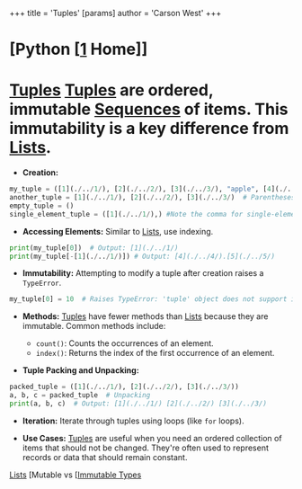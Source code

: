 +++
 title = 'Tuples'
[params]
	author = 'Carson West'
+++
# [Python [[1](./../python-[[1/) Home]]
# [Tuples](./../tuples/)  [Tuples](./../tuples/) are ordered, immutable [Sequences](./../sequences/) of items.  This immutability is a key difference from [Lists](./../lists/).

* **Creation:**
```python
my_tuple = ([1](./../1/), [2](./../2/), [3](./../3/), "apple", [4](./../4/).[5](./../5/))  # Using parentheses
another_tuple = [1](./../1/), [2](./../2/), [3](./../3/)  # Parentheses are optional for simple tuples
empty_tuple = ()
single_element_tuple = ([1](./../1/),) #Note the comma for single-element tuples

```

* **Accessing Elements:** Similar to [Lists](./../lists/), use indexing.
```python
print(my_tuple[0])  # Output: [1](./../1/)
print(my_tuple[-[1](./../1/)]) # Output: [4](./../4/).[5](./../5/)
```

* **Immutability:**  Attempting to modify a tuple after creation raises a `TypeError`.
```python
my_tuple[0] = 10  # Raises TypeError: 'tuple' object does not support item assignment
```

* **Methods:** [Tuples](./../tuples/) have fewer methods than [Lists](./../lists/) because they are immutable. Common methods include:
    * `count()`: Counts the occurrences of an element.
    * `index()`: Returns the index of the first occurrence of an element.


* **Tuple Packing and Unpacking:**
```python
packed_tuple = ([1](./../1/), [2](./../2/), [3](./../3/))
a, b, c = packed_tuple  # Unpacking
print(a, b, c)  # Output: [1](./../1/) [2](./../2/) [3](./../3/)

```

* **Iteration:**  Iterate through tuples using loops (like `for` loops).

* **Use Cases:** [Tuples](./../tuples/) are useful when you need an ordered collection of items that should not be changed.  They're often used to represent records or data that should remain constant.


[Lists](./../lists/)
[Mutable vs [[Immutable Types](./../mutable-vs-[[immutable-types/)

